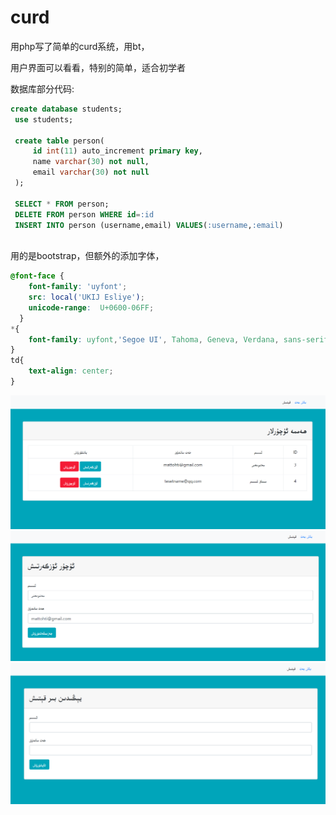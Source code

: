 # curd
用php写了简单的curd系统，用bt，

用户界面可以看看，特别的简单，适合初学者

数据库部分代码:
```sql
create database students;
 use students;

 create table person(
     id int(11) auto_increment primary key,
     name varchar(30) not null,
     email varchar(30) not null
 );

 SELECT * FROM person;
 DELETE FROM person WHERE id=:id
 INSERT INTO person (username,email) VALUES(:username,:email)
 
```
用的是bootstrap，但额外的添加字体，

```css
@font-face {
    font-family: 'uyfont';
    src: local('UKIJ Esliye');
    unicode-range: 	U+0600-06FF;
  }
*{
    font-family: uyfont,'Segoe UI', Tahoma, Geneva, Verdana, sans-serif;
}
td{
    text-align: center;
}
```

![home](home.png)
![edit](edit.png)
![add](add.png)
